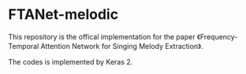 # FTANet-melodic
This repository is the offical implementation for the paper 《Frequency-Temporal Attention Network for Singing Melody Extraction》.

The codes is implemented by Keras 2.
